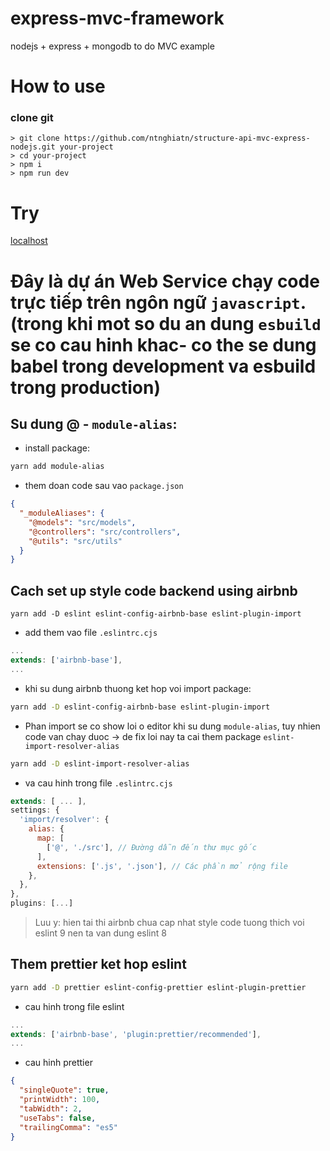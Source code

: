# express-mvc-framework

nodejs + express + mongodb to do MVC example

# How to use

### clone git

```
> git clone https://github.com/ntnghiatn/structure-api-mvc-express-nodejs.git your-project
> cd your-project
> npm i
> npm run dev
```

# Try

[localhost](http://localhost:3051)

# Đây là dự án Web Service chạy code trực tiếp trên ngôn ngữ `javascript`. (trong khi mot so du an dung `esbuild` se co cau hinh khac- co the se dung babel trong development va esbuild trong production)

## Su dung @ - `module-alias`:

- install package:

```sh
yarn add module-alias
```

- them doan code sau vao `package.json`

```json
{
  "_moduleAliases": {
    "@models": "src/models",
    "@controllers": "src/controllers",
    "@utils": "src/utils"
  }
}
```

## Cach set up style code backend using airbnb

```
yarn add -D eslint eslint-config-airbnb-base eslint-plugin-import
```

- add them vao file `.eslintrc.cjs`

```js
...
extends: ['airbnb-base'],
...
```

- khi su dung airbnb thuong ket hop voi import package:

```sh
yarn add -D eslint-config-airbnb-base eslint-plugin-import
```

- Phan import se co show loi o editor khi su dung `module-alias`, tuy nhien code van chay duoc
  -> de fix loi nay ta cai them package `eslint-import-resolver-alias`

```sh
yarn add -D eslint-import-resolver-alias
```

- va cau hinh trong file `.eslintrc.cjs`

```js
extends: [ ... ],
settings: {
  'import/resolver': {
    alias: {
      map: [
        ['@', './src'], // Đường dẫn đến thư mục gốc
      ],
      extensions: ['.js', '.json'], // Các phần mở rộng file
    },
  },
},
plugins: [...]
```

> Luu y: hien tai thi airbnb chua cap nhat style code tuong thich voi eslint 9 nen ta van dung eslint 8

## Them prettier ket hop eslint

```sh
yarn add -D prettier eslint-config-prettier eslint-plugin-prettier
```

- cau hinh trong file eslint

```js
...
extends: ['airbnb-base', 'plugin:prettier/recommended'],
...
```

- cau hinh prettier

```json
{
  "singleQuote": true,
  "printWidth": 100,
  "tabWidth": 2,
  "useTabs": false,
  "trailingComma": "es5"
}
```

